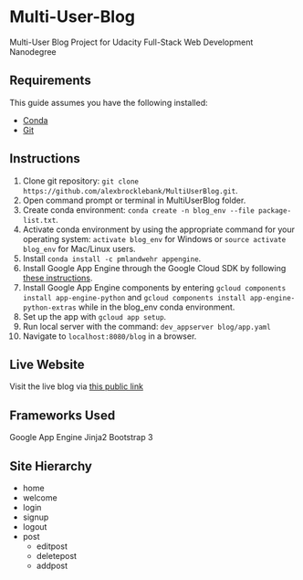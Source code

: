 # Multi-User-Blog
Multi-User Blog Project for Udacity Full-Stack Web Development Nanodegree

## Requirements
This guide assumes you have the following installed:
+ [Conda](https://conda.io/docs/user-guide/install/index.html)
+ [Git](https://git-scm.com/)


## Instructions
1. Clone git repository: `git clone https://github.com/alexbrocklebank/MultiUserBlog.git`.
2. Open command prompt or terminal in MultiUserBlog folder.
1. Create conda environment: `conda create -n blog_env --file package-list.txt`.
1. Activate conda environment by using the appropriate command for your operating system: `activate blog_env` for Windows or `source activate blog_env` for Mac/Linux users.
2. Install `conda install -c pmlandwehr appengine`.
1. Install Google App Engine through the Google Cloud SDK by following [these instructions](https://cloud.google.com/sdk/docs/).
1. Install Google App Engine components by entering `gcloud components install app-engine-python` and `gcloud components install app-engine-python-extras` while in the blog_env conda environment.
1. Set up the app with `gcloud app setup`.
1. Run local server with the command: `dev_appserver blog/app.yaml`
2. Navigate to `localhost:8080/blog` in a browser.


## Live Website
Visit the live blog via [this public link](https://helloworld-150803.appspot.com/blog)

## Frameworks Used
Google App Engine
Jinja2
Bootstrap 3

## Site Hierarchy
+ home
+ welcome
+ login
+ signup
+ logout
+ post
  + editpost
  + deletepost
  + addpost
